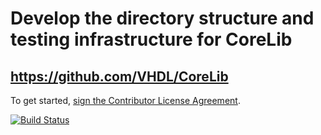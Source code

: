 # Develop the directory structure and testing infrastructure for CoreLib

## https://github.com/VHDL/CoreLib

To get started, [sign the Contributor License Agreement](https://www.clahub.com/agreements/VHDL/Playground").

[![Build Status](https://travis-ci.org/VHDL/Playground.svg?branch=master)](https://travis-ci.org/VHDL/Playground)
